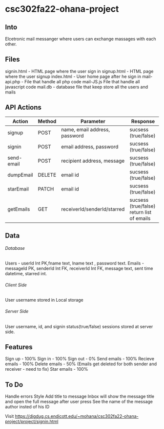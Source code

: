 # csc302fa22-ohana-project

## Into

Elcetronic mail messanger where users can exchange massages with each other.

## Files

signin.html - HTML page where the user sign in
signup.html - HTML page where the user signup
index.html - User home page after he sign in
mail-api.php - File that handle all php code
mail-JS.js File that handle all javascript code
mail.db - database file that keep store all the users and mails

## API Actions

| Action        | Method        | Parameter  |   Response          |
| ------------- | ------------- | ---------- |   -------------------- | 
| signup       |     POST          |name, email address, password |   sucsess (true/false) |
| signin       |        POST       |  email address, password |   sucsess (true/false) |
| send-email    | POST          | recipient address, message |   sucsess (true/false) |
| dumpEmail   | DELETE        | email id        |   sucsess (true/false)  |
| starEmail    | PATCH         |  email id         |   sucsess (true/false) |
| getEmails    | GET         |  receiverId/senderId/starred         |   sucsess (true/false) return list of emails|

## Data 

###### Database
Users - userId Int PK,fname text, lname text , password text.
Emails - messageId PK, senderId Int FK, receiverId Int FK, message text, sent time datetime, starred int.


 ###### Client Side
User username stored in Local storage 

###### Server Side
User username, id, and signin status(true/false) sessions stored at server side.

## Features

Sign up - 100%
Sign in - 100%
Sign out - 0%
Send emails - 100%
Recieve emails - 100%
Delete emails - 50% (Emails get deleted for both sender and receiver - need to fix)
Star emails - 100%

## To Do
Handle errors
Style
Add title to message
Inbox will show the message title and open the full message after user press
See the name of the message author insted of his ID


Visit https://digdug.cs.endicott.edu/~mohana/csc302fa22-ohana-project/project/signin.html